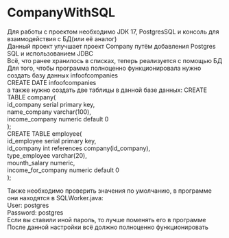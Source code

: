 # CompanyWithSQL
Для работы с проектом необходимо JDK 17, PostgresSQL и консоль для взаимодействия с БД(или её аналог)  
Данный проект улучшает проект Company путём добавления Postgres SQL и использованием JDBC    
Всё, что ранее хранилось в списках, теперь реализуется с помощью БД  
Для того, чтобы программа полноценно функционировала нужно создать базу данных infoofcompanies  
CREATE DATE infoofcompanies  
а также нужно создать две таблицы в данной базе данных:
CREATE TABLE company(  
    id_company serial primary key,  
    name_company varchar(100),  
    income_company numeric default 0  
);  
CREATE TABLE employee(  
    id_employee serial primary key,  
    id_company int references company(id_company),  
    type_employee varchar(20),  
    mounth_salary numeric,  
    income_for_company numeric default 0  
);  
  
  Также необходимо проверить значения по умолчанию, в программе они находятся в SQLWorker.java:  
  User: postgres  
  Password: postgres  
  Если вы ставили иной пароль, то лучше поменять его в программе  
  После данной настройки всё должно полноценно функционировать
